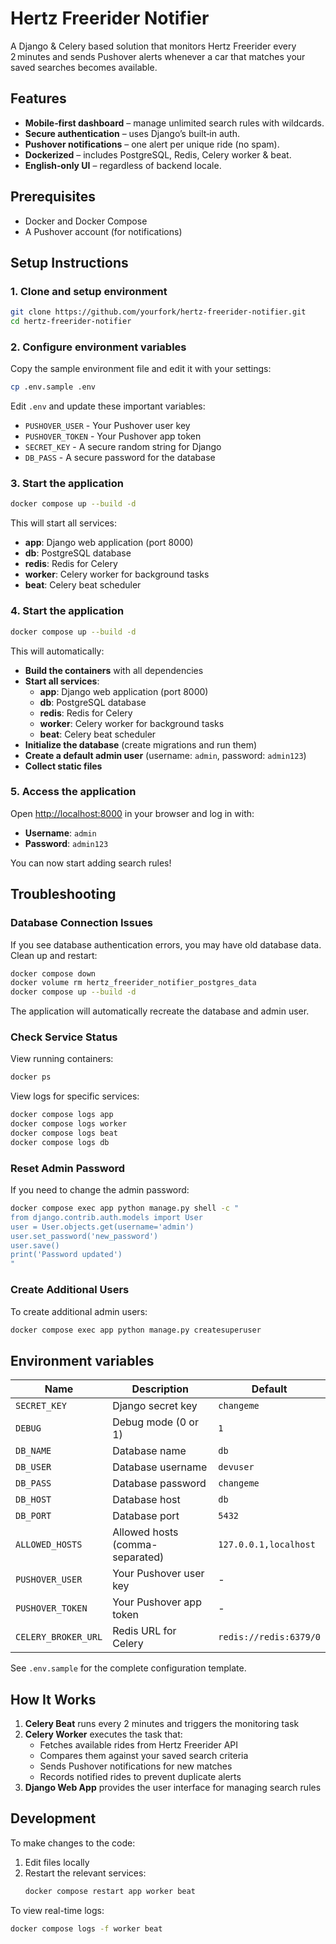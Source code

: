# Hertz Freerider Notifier

A Django & Celery based solution that monitors Hertz Freerider every 2 minutes and sends Pushover alerts whenever a car that matches your saved searches becomes available.

## Features

* **Mobile‑first dashboard** – manage unlimited search rules with wildcards.
* **Secure authentication** – uses Django’s built‑in auth.
* **Pushover notifications** – one alert per unique ride (no spam).
* **Dockerized** – includes PostgreSQL, Redis, Celery worker & beat.
* **English‑only UI** – regardless of backend locale.

## Prerequisites

- Docker and Docker Compose
- A Pushover account (for notifications)

## Setup Instructions

### 1. Clone and setup environment

```bash
git clone https://github.com/yourfork/hertz-freerider-notifier.git
cd hertz-freerider-notifier
```

### 2. Configure environment variables

Copy the sample environment file and edit it with your settings:

```bash
cp .env.sample .env
```

Edit `.env` and update these important variables:
- `PUSHOVER_USER` - Your Pushover user key
- `PUSHOVER_TOKEN` - Your Pushover app token  
- `SECRET_KEY` - A secure random string for Django
- `DB_PASS` - A secure password for the database

### 3. Start the application

```bash
docker compose up --build -d
```

This will start all services:
- **app**: Django web application (port 8000)
- **db**: PostgreSQL database
- **redis**: Redis for Celery
- **worker**: Celery worker for background tasks
- **beat**: Celery beat scheduler

### 4. Start the application

```bash
docker compose up --build -d
```

This will automatically:
- **Build the containers** with all dependencies
- **Start all services**:
  - **app**: Django web application (port 8000)
  - **db**: PostgreSQL database
  - **redis**: Redis for Celery
  - **worker**: Celery worker for background tasks
  - **beat**: Celery beat scheduler
- **Initialize the database** (create migrations and run them)
- **Create a default admin user** (username: `admin`, password: `admin123`)
- **Collect static files**

### 5. Access the application

Open <http://localhost:8000> in your browser and log in with:
- **Username**: `admin`
- **Password**: `admin123`

You can now start adding search rules!

## Troubleshooting

### Database Connection Issues

If you see database authentication errors, you may have old database data. Clean up and restart:

```bash
docker compose down
docker volume rm hertz_freerider_notifier_postgres_data
docker compose up --build -d
```

The application will automatically recreate the database and admin user.

### Check Service Status

View running containers:
```bash
docker ps
```

View logs for specific services:
```bash
docker compose logs app
docker compose logs worker
docker compose logs beat
docker compose logs db
```

### Reset Admin Password

If you need to change the admin password:

```bash
docker compose exec app python manage.py shell -c "
from django.contrib.auth.models import User
user = User.objects.get(username='admin')
user.set_password('new_password')
user.save()
print('Password updated')
"
```

### Create Additional Users

To create additional admin users:

```bash
docker compose exec app python manage.py createsuperuser
```

## Environment variables

| Name | Description | Default |
| ---- | ----------- | ------- |
| `SECRET_KEY` | Django secret key | `changeme` |
| `DEBUG` | Debug mode (0 or 1) | `1` |
| `DB_NAME` | Database name | `db` |
| `DB_USER` | Database username | `devuser` |
| `DB_PASS` | Database password | `changeme` |
| `DB_HOST` | Database host | `db` |
| `DB_PORT` | Database port | `5432` |
| `ALLOWED_HOSTS` | Allowed hosts (comma-separated) | `127.0.0.1,localhost` |
| `PUSHOVER_USER` | Your Pushover user key | - |
| `PUSHOVER_TOKEN` | Your Pushover app token | - |
| `CELERY_BROKER_URL` | Redis URL for Celery | `redis://redis:6379/0` |

See `.env.sample` for the complete configuration template.

## How It Works

1. **Celery Beat** runs every 2 minutes and triggers the monitoring task
2. **Celery Worker** executes the task that:
   - Fetches available rides from Hertz Freerider API
   - Compares them against your saved search criteria
   - Sends Pushover notifications for new matches
   - Records notified rides to prevent duplicate alerts
3. **Django Web App** provides the user interface for managing search rules

## Development

To make changes to the code:

1. Edit files locally
2. Restart the relevant services:
   ```bash
   docker compose restart app worker beat
   ```

To view real-time logs:
```bash
docker compose logs -f worker beat
```
